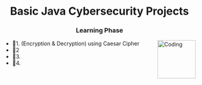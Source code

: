 <h1 align="center">Basic Java Cybersecurity Projects</h1>
<h3 align="center">Learning Phase</h3>
<img align="right" alt="Coding" width="100" src="https://upload.wikimedia.org/wikipedia/en/3/30/Java_programming_language_logo.svg">

- 🔭1. (Encryption & Decryption) using Caesar Cipher
- 🔭2
- 🔭3.
- 🔭4.
